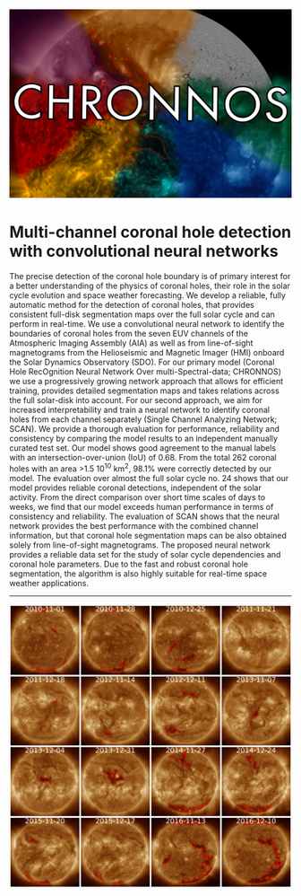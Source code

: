 ![](images/title.jpg)
---
# Multi-channel coronal hole detection with convolutional neural networks

The precise detection of the coronal hole boundary is of primary interest for a better understanding of the physics of coronal holes, their role in the solar cycle evolution and space weather forecasting.
We develop a reliable, fully automatic method for the detection of coronal holes, that provides consistent full-disk segmentation maps over the full solar cycle and can perform in real-time.
We use a convolutional neural network to identify the boundaries of coronal holes from the seven EUV channels of the Atmospheric Imaging Assembly (AIA) as well as from line-of-sight magnetograms from the Helioseismic and Magnetic Imager (HMI) onboard the Solar Dynamics Observatory (SDO). For our primary model (Coronal Hole RecOgnition Neural Network Over multi-Spectral-data; CHRONNOS) we use a progressively growing network approach that allows for efficient training, provides detailed segmentation maps and takes relations across the full solar-disk into account. For our second approach, we aim for increased interpretability and train a neural network to identify coronal holes from each channel separately (Single Channel Analyzing Network; SCAN).
We provide a thorough evaluation for performance, reliability and consistency by comparing the model results to an independent manually curated test set.
Our model shows good agreement to the manual labels with an intersection-over-union (IoU) of 0.68. From the total 262 coronal holes with an area >1.5 10<sup>10</sup> km<sup>2</sup>, 98.1% were correctly detected by our model. The evaluation over almost the full solar cycle no. 24 shows that our model provides reliable coronal detections, independent of the solar activity.
From the direct comparison over short time scales of days to weeks, we find that our model exceeds human performance in terms of consistency and reliability.
The evaluation of SCAN shows that the neural network provides the best performance with the combined channel information, but that coronal hole segmentation maps can be also obtained solely from line-of-sight magnetograms.
The proposed neural network provides a reliable data set for the study of solar cycle dependencies and coronal hole parameters. Due to the fast and robust coronal hole segmentation, the algorithm is also highly suitable for real-time space weather applications.


---

![](images/samples.jpg)
